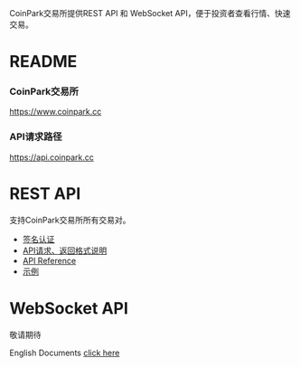 CoinPark交易所提供REST API 和 WebSocket API，便于投资者查看行情、快速交易。
# README
### CoinPark交易所
https://www.coinpark.cc
### API请求路径
https://api.coinpark.cc

# REST API
支持CoinPark交易所所有交易对。
* [签名认证](https://github.com/coinparkcc/API_Docs/wiki/API_Sign)
* [API请求、返回格式说明](https://github.com/coinparkcc/API_Docs/wiki/Request_Response)
* [API Reference](https://github.com/coinparkcc/API_Docs/wiki/API_Reference)
* [示例](https://github.com/coinparkcc/REST-API-demos)

# WebSocket API
敬请期待


English Documents <a href='https://github.com/coinparkcc/API_Docs_en'>click here</a>